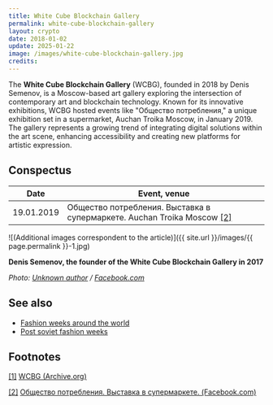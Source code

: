 ```yaml
---
title: White Cube Blockchain Gallery
permalink: white-cube-blockchain-gallery
layout: crypto
date: 2018-01-02
update: 2025-01-22
image: /images/white-cube-blockchain-gallery.jpg
credits:
---
```


The **White Cube Blockchain Gallery** (WCBG), founded in 2018 by Denis Semenov, is a Moscow-based art gallery exploring the intersection of contemporary art and blockchain technology. Known for its innovative exhibitions, WCBG hosted events like "Общество потребления," a unique exhibition set in a supermarket, Auchan Troika Moscow, in January 2019. The gallery represents a growing trend of integrating digital solutions within the art scene, enhancing accessibility and creating new platforms for artistic expression.

## Сonspectus

|Date|Event, venue|
|-|-|
|19.01.2019|Общество потребления. Выставка в супермаркете. Auchan Troika Moscow <span id="a2">[\[2\]](#f2)</span>|

![(Additional images correspondent to the article)]({{ site.url }}/images/{{ page.permalink }}-1.jpg)

**Denis Semenov, the founder of the White Cube Blockchain Gallery in 2017**

*Photo: [Unknown author](https://www.facebook.com/photo.php?fbid=1425465670845687&set=a.255066451218954&type=3&theater) / [Facebook.com](https://www.facebook.com/photo.php?fbid=1425465670845687&set=a.255066451218954&type=3&theater)*

## See also

+ [Fashion weeks around the world](fashion-weeks-around-the-world)
+ [Post soviet fashion weeks](post-soviet-fashion-weeks)

## Footnotes

[[1]](#a1) <span id="f1"></span> [WCBG (Archive.org)](https://web.archive.org/web/*/http://wcbg.tilda.ws)

[[2]](#a2) <span id="f2"></span> [Общество потребления. Выставка в супермаркете. (Facebook.com)](https://www.facebook.com/events/1028761747320986/)
